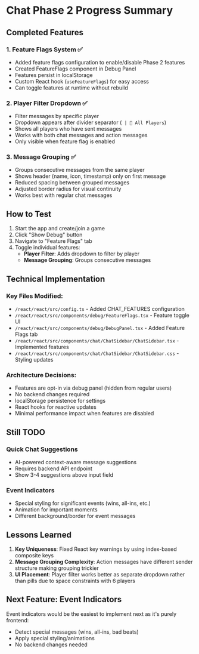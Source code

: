 # Chat Phase 2 Progress Summary

## Completed Features

### 1. Feature Flags System ✅
- Added feature flags configuration to enable/disable Phase 2 features
- Created FeatureFlags component in Debug Panel
- Features persist in localStorage
- Custom React hook (`useFeatureFlags`) for easy access
- Can toggle features at runtime without rebuild

### 2. Player Filter Dropdown ✅
- Filter messages by specific player
- Dropdown appears after divider separator (` | 👥 All Players`)
- Shows all players who have sent messages
- Works with both chat messages and action messages
- Only visible when feature flag is enabled

### 3. Message Grouping ✅
- Groups consecutive messages from the same player
- Shows header (name, icon, timestamp) only on first message
- Reduced spacing between grouped messages
- Adjusted border radius for visual continuity
- Works best with regular chat messages

## How to Test

1. Start the app and create/join a game
2. Click "Show Debug" button
3. Navigate to "Feature Flags" tab
4. Toggle individual features:
   - **Player Filter**: Adds dropdown to filter by player
   - **Message Grouping**: Groups consecutive messages

## Technical Implementation

### Key Files Modified:
- `/react/react/src/config.ts` - Added CHAT_FEATURES configuration
- `/react/react/src/components/debug/FeatureFlags.tsx` - Feature toggle UI
- `/react/react/src/components/debug/DebugPanel.tsx` - Added Feature Flags tab
- `/react/react/src/components/chat/ChatSidebar/ChatSidebar.tsx` - Implemented features
- `/react/react/src/components/chat/ChatSidebar/ChatSidebar.css` - Styling updates

### Architecture Decisions:
- Features are opt-in via debug panel (hidden from regular users)
- No backend changes required
- localStorage persistence for settings
- React hooks for reactive updates
- Minimal performance impact when features are disabled

## Still TODO

### Quick Chat Suggestions
- AI-powered context-aware message suggestions
- Requires backend API endpoint
- Show 3-4 suggestions above input field

### Event Indicators
- Special styling for significant events (wins, all-ins, etc.)
- Animation for important moments
- Different background/border for event messages

## Lessons Learned

1. **Key Uniqueness**: Fixed React key warnings by using index-based composite keys
2. **Message Grouping Complexity**: Action messages have different sender structure making grouping trickier
3. **UI Placement**: Player filter works better as separate dropdown rather than pills due to space constraints with 6 players

## Next Feature: Event Indicators

Event indicators would be the easiest to implement next as it's purely frontend:
- Detect special messages (wins, all-ins, bad beats)
- Apply special styling/animations
- No backend changes needed